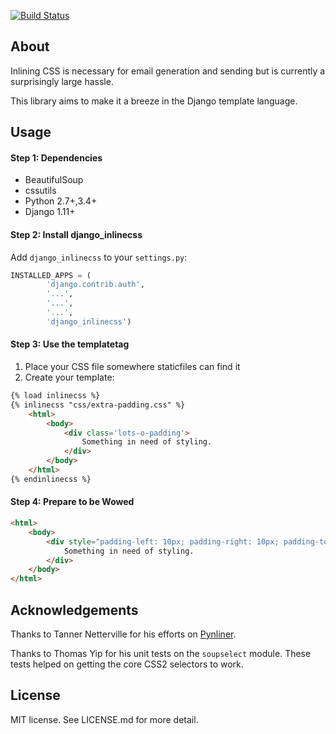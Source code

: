 [![Build Status](https://travis-ci.org/roverdotcom/django-inlinecss.png?branch=master)](https://travis-ci.org/roverdotcom/django-inlinecss)

## About

Inlining CSS is necessary for email generation and sending
but is currently a surprisingly large hassle.

This library aims to make it a breeze in the Django
template language.

## Usage

#### Step 1: Dependencies

- BeautifulSoup
- cssutils
- Python 2.7+,3.4+
- Django 1.11+


#### Step 2: Install django_inlinecss

Add ```django_inlinecss``` to your ```settings.py```:

```python
INSTALLED_APPS = (
        'django.contrib.auth',
        '...',
        '...',
        '...',
        'django_inlinecss')
```

#### Step 3: Use the templatetag

1. Place your CSS file somewhere staticfiles can find it
2. Create your template:

```html
{% load inlinecss %}
{% inlinecss "css/extra-padding.css" %}
    <html>
        <body>
            <div class='lots-o-padding'>
                Something in need of styling.
            </div>
        </body>
    </html>
{% endinlinecss %}
```

#### Step 4: Prepare to be Wowed

```html
<html>
    <body>
        <div style="padding-left: 10px; padding-right: 10px; padding-top: 10px;" class="lots-o-padding">
            Something in need of styling.
        </div>
    </body>
</html>
```

## Acknowledgements

Thanks to Tanner Netterville for his efforts on [Pynliner](https://github.com/rennat/pynliner).

Thanks to Thomas Yip for his unit tests on the `soupselect` module. These tests
helped on getting the core CSS2 selectors to work.

## License

MIT license. See LICENSE.md for more detail.
